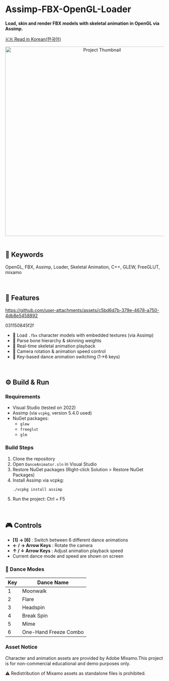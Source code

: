 # Assimp-FBX-OpenGL-Loader

**Load, skin and render FBX models with skeletal animation in OpenGL via Assimp.**

[🇰🇷 Read in Korean(한국어)](./README_KR.md)

<div align="center">
  <img src="https://github.com/user-attachments/assets/75c1f3c1-2bf7-458d-bd32-96314e74e6b5" alt="Project Thumbnail" width="600"/>
</div>


<br />

## 🔑 Keywords  
OpenGL, FBX, Assimp, Loader, Skeletal Animation, C++, GLEW, FreeGLUT, mixamo

<br />

## 🚀 Features

https://github.com/user-attachments/assets/c5bd6d7b-379e-4678-a750-4db8e5458892

031150845f2f

- 🔹 Load `.fbx` character models with embedded textures (via Assimp)
- 🔹 Parse bone hierarchy & skinning weights
- 🔹 Real-time skeletal animation playback
- 🔹 Camera rotation & animation speed control
- 🔹 Key-based dance animation switching (1→6 keys)

<br />

## ⚙️ Build & Run

### Requirements
- Visual Studio (tested on 2022)
- Assimp (via `vcpkg`, version 5.4.0 used)
- NuGet packages:
  - `glew`
  - `freeglut`
  - `glm`

### Build Steps
1. Clone the repository
2. Open `DanceAnimator.sln` in Visual Studio
3. Restore NuGet packages (Right-click Solution > Restore NuGet Packages)
4. Install Assimp via vcpkg:
   ```bash
   ./vcpkg install assimp
    ```
5. Run the project: Ctrl + F5

<br />

## 🎮 Controls

- **[1] → [6]** : Switch between 6 different dance animations  
- **← / → Arrow Keys** : Rotate the camera  
- **↑ / ↓ Arrow Keys** : Adjust animation playback speed  
- Current dance mode and speed are shown on screen

### 🕺 Dance Modes

| Key | Dance Name              |
|-----|-------------------------|
| 1   | Moonwalk                |
| 2   | Flare                   |
| 3   | Headspin                |
| 4   | Break Spin              |
| 5   | Mime                    |
| 6   | One-Hand Freeze Combo   |


### Asset Notice

Character and animation assets are provided by Adobe Mixamo.This project is for non-commercial educational and demo purposes only.

⚠️ Redistribution of Mixamo assets as standalone files is prohibited.

